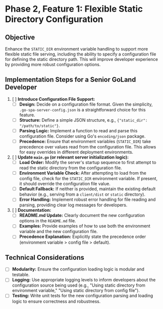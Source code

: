 # Phase 2, Feature 1: Flexible Static Directory Configuration

## Objective
Enhance the `STATIC_DIR` environment variable handling to support more flexible static file serving, including the ability to specify a configuration file for defining the static directory path. This will improve developer experience by providing more robust configuration options.

## Implementation Steps for a Senior GoLand Developer

1.  [ ] **Introduce Configuration File Support:**
    *   [ ] **Design:** Decide on a configuration file format. Given the simplicity, `.go-spa-server-config.json` is a straightforward choice for this feature.
    *   [ ] **Structure:** Define a simple JSON structure, e.g., `{"static_dir": "/path/to/static"}`.
    *   [ ] **Parsing Logic:** Implement a function to read and parse this configuration file. Consider using Go's `encoding/json` package.
    *   [ ] **Precedence:** Ensure that environment variables (`STATIC_DIR`) take precedence over values read from the configuration file. This allows for easy overrides in different deployment environments.

2.  [ ] **Update `main.go` (or relevant server initialization logic):**
    *   [ ] **Load Order:** Modify the server's startup sequence to first attempt to read the static directory from the configuration file.
    *   [ ] **Environment Variable Check:** After attempting to load from the config file, check for the `STATIC_DIR` environment variable. If present, it should override the configuration file value.
    *   [ ] **Default Fallback:** If neither is provided, maintain the existing default behavior (e.g., serving from a `client/dist` or `static` directory).
    *   [ ] **Error Handling:** Implement robust error handling for file reading and parsing, providing clear log messages for developers.

3.  [ ] **Documentation:**
    *   [ ] **README.md Update:** Clearly document the new configuration options in the `README.md` file.
    *   [ ] **Examples:** Provide examples of how to use both the environment variable and the new configuration file.
    *   [ ] **Precedence Explanation:** Explicitly state the precedence order (environment variable > config file > default).

## Technical Considerations

*   [ ] **Modularity:** Ensure the configuration loading logic is modular and testable.
*   [ ] **Logging:** Use appropriate logging levels to inform developers about the configuration source being used (e.g., "Using static directory from environment variable," "Using static directory from config file").
*   [ ] **Testing:** Write unit tests for the new configuration parsing and loading logic to ensure correctness and robustness.